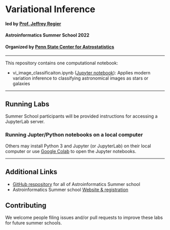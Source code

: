 # Variational Inference
#### led by [Prof. Jeffrey Regier]([https://luger.dev/](https://regier.stat.lsa.umich.edu/))
#### Astroinformatics Summer School 2022 
#### Organized by [Penn State Center for Astrostatistics](https://sites.psu.edu/astrostatistics/)

-----
This repository contains one computational notebook: 
- vi_image_classificaiton.ipynb ([Jupyter notebook](https://github.com/Astroinformatics/VariationalInference/blob/main/vi_image_classificaiton.ipynb)):  Applies modern variation inference to classifying astronomical images as stars or galaxies

---

## Running Labs
Summer School participants will be provided instructions for accessing a JupyterLab server.  

### Running Jupter/Python notebooks on a local computer
Others may install Python 3 and Jupyter (or JupyterLab) on their local computer or use [Google Colab](https://colab.research.google.com/) to open the Jupyter notebooks.

---
## Additional Links
- [GitHub respository](https://github.com/Astroinformatics/SummerSchool2022) for all of Astroinformatics Summer school
- Astroinformatics Summer school [Website & registration](https://sites.psu.edu/astrostatistics/astroinfo-su22/)

## Contributing
We welcome people filing issues and/or pull requests to improve these labs for future summer schools.
